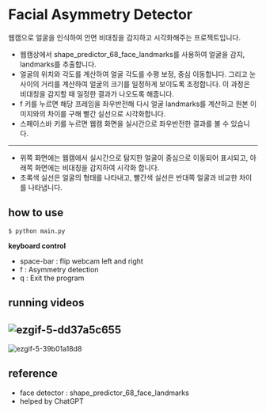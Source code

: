 # Facial Asymmetry Detector
웹캠으로 얼굴을 인식하여 안면 비대칭을 감지하고 시각화해주는 프로젝트입니다.


- 웹캠상에서 shape_predictor_68_face_landmarks를 사용하여 얼굴을 감지, landmarks를 추출합니다.
- 얼굴의 위치와 각도를 계산하여 얼굴 각도를 수평 보정, 중심 이동합니다. 그리고 눈 사이의 거리를 계산하여 얼굴의 크기를 일정하게 보이도록 조정합니다. 이 과정은 비대칭을 감지할 때 일정한 결과가 나오도록 해줍니다.
- f 키를 누르면 해당 프레임을 좌우반전해 다시 얼굴 landmarks를 계산하고 원본 이미지와의 차이를 구해 빨간 실선으로 시각화합니다.
- 스페이스바 키를 누르면 웹캠 화면을 실시간으로 좌우반전한 결과를 볼 수 있습니다.

---
- 위쪽 화면에는 웹캠에서 실시간으로 탐지한 얼굴이 중심으로 이동되어 표시되고, 아래쪽 화면에는 비대칭을 감지하여 시각화 합니다.
- 초록색 실선은 얼굴의 형태를 나타내고, 빨간색 실선은 반대쪽 얼굴과 비교한 차이를 나타냅니다.

## how to use
```
$ python main.py
```
**keyboard control**
- space-bar : flip webcam left and right
- f : Asymmetry detection
- q : Exit the program 

## running videos
![ezgif-5-dd37a5c655](https://github.com/yhcho0405/eye3d/assets/52823519/9b327c03-f503-43b7-8959-0b3d5a39ec06)
---
![ezgif-5-39b01a18d8](https://github.com/yhcho0405/eye3d/assets/52823519/ab1ccf4a-3438-4692-9774-42d4f4ffd815)


## reference
- face detector : shape_predictor_68_face_landmarks
- helped by ChatGPT
